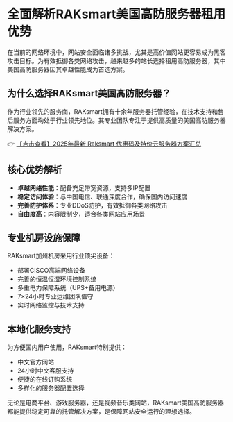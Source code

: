 # 全面解析RAKsmart美国高防服务器租用优势

在当前的网络环境中，网站安全面临诸多挑战，尤其是高价值网站更容易成为黑客攻击目标。为有效抵御各类网络攻击，越来越多的站长选择租用高防服务器，其中美国高防服务器因其卓越性能成为首选方案。

## 为什么选择RAKsmart美国高防服务器？

作为行业领先的服务商，RAKsmart拥有十余年服务器托管经验，在技术支持和售后服务方面均处于行业领先地位。其专业团队专注于提供高质量的美国高防服务器解决方案。

👉 [【点击查看】2025年最新 Raksmart 优惠码及特价云服务器方案汇总](https://bit.ly/raksmart)

## 核心优势解析

- **卓越网络性能**：配备充足带宽资源，支持多IP配置
- **稳定访问体验**：与中国电信、联通深度合作，确保国内访问速度
- **完善防护体系**：专业DDoS防护，有效抵御各类网络攻击
- **自由度高**：内容限制少，适合各类网站应用场景

## 专业机房设施保障

RAKsmart加州机房采用行业顶尖设备：
- 部署CISCO高端网络设备
- 完善的恒温恒湿环境控制系统
- 多重电力保障系统（UPS+备用电源）
- 7×24小时专业运维团队值守
- 实时网络监控与技术支持

## 本地化服务支持

为方便国内用户使用，RAKsmart特别提供：
- 中文官方网站
- 24小时中文客服支持
- 便捷的在线订购系统
- 多样化的服务器配置选择

无论是电商平台、游戏服务器，还是视频音乐类网站，RAKsmart美国高防服务器都能提供稳定可靠的托管解决方案，是保障网站安全运行的理想选择。